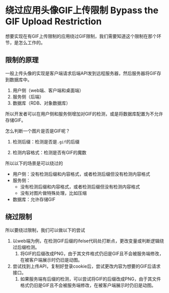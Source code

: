 # 绕过应用头像GIF上传限制 Bypass the GIF Upload Restriction

想要实现在有GIF上传限制的应用绕过GIF限制，我们需要知道这个限制在那个环节，是怎么工作的。

## 限制的原理

一般上传头像的实现是客户端请求后端API发到远程服务器，然后服务器将GIF存到数据库中。

1.   用户侧（web端、客户端和桌面端）
2.   服务侧（后端）
3.   数据库（RDB、对象数据库）

所以开发者可以在用户侧和服务侧增加对GIF的检测，或是将数据库配置为不允许存储GIF。

怎么判断一个图片是否是GIF呢？

1.   检测后缀：检测是否是`.gif`的后缀

2.   检测内容格式：检测是否有GIF的魔数

所以以下的场景是可以绕过的

-   用户侧：没有检测后缀和内容格式，或者检测后缀但没有检测内容格式
-   服务侧：
    -   没有检测后缀和内容格式，或者检测后缀但没有检测内容格式
    -   没有对图片做特殊处理，比如压缩
-   数据库：允许存储GIF

## 绕过限制

所以要绕过限制，我们可以做以下的尝试

1.   以web端为例，在检测GIF后缀的ifelse代码处打断点，更改变量或判断逻辑绕过后缀检测。
     1.   将GIF的后缀改成PNG，由于其文件格式仍旧是GIF且不会被服务端修改，在被客户端展示时仍旧是动图。
2.   尝试找到上传API，复制好登录cookie后，尝试更改内容为想要的GIF后请求接口。
     1.   如果服务端有后缀的检测，可以尝试将GIF的后缀改成PNG，由于其文件格式仍旧是GIF且不会被服务端修改，在被客户端展示时仍旧是动图。



